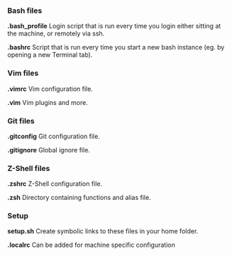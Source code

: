 ### Bash files

**.bash_profile** Login script that is run every time you login either sitting at the machine, or remotely via ssh.

**.bashrc** Script that is run every time you start a new bash instance (eg. by opening a new Terminal tab).

### Vim files

**.vimrc** Vim configuration file.

**.vim** Vim plugins and more.

### Git files

**.gitconfig** Git configuration file.

**.gitignore** Global ignore file.

### Z-Shell files

**.zshrc** Z-Shell configuration file.

**.zsh** Directory containing functions and alias file.

### Setup

**setup.sh** Create symbolic links to these files in your home folder.

**.localrc** Can be added for machine specific configuration
